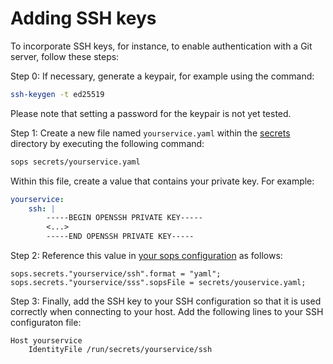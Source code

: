 # Adding SSH keys

To incorporate SSH keys, for instance, to enable authentication with a Git server, follow these steps:

Step 0: If necessary, generate a keypair, for example using the command:

```bash
ssh-keygen -t ed25519
```

Please note that setting a password for the keypair is not yet tested.

Step 1: Create a new file named `yourservice.yaml` within the [secrets](../../../secrets/) directory by executing the following command:

```bash
sops secrets/yourservice.yaml
```

Within this file, create a value that contains your private key. For example:

```yaml
yourservice:
    ssh: |
        -----BEGIN OPENSSH PRIVATE KEY-----
        <...>
        -----END OPENSSH PRIVATE KEY-----
```

Step 2: Reference this value in [your sops configuration](../../utils/sops/default.nix) as follows:

```
sops.secrets."yourservice/ssh".format = "yaml";
sops.secrets."yourservice/sss".sopsFile = secrets/youservice.yaml;
```

Step 3: Finally, add the SSH key to your SSH configuration so that it is used correctly when connecting to your host. Add the following lines to your SSH configuraton file:

```
Host yourservice
    IdentityFile /run/secrets/yourservice/ssh
```
